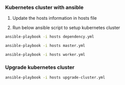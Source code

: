 ### Kubernetes cluster with ansible

1. Update the hosts information in hosts file

2. Run below ansible script to setup kubernetes cluster

```bash
ansible-playbook -i hosts dependency.yml

ansible-playbook -i hosts master.yml

ansible-playbook -i hosts worker.yml
```

### Upgrade kubernetes cluster

```bash
ansible-playbook -i hosts upgrade-cluster.yml
```